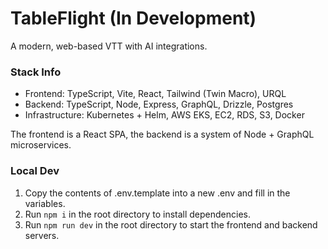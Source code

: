 # TableFlight (In Development)

A modern, web-based VTT with AI integrations.

### Stack Info

- Frontend: TypeScript, Vite, React, Tailwind (Twin Macro), URQL
- Backend: TypeScript, Node, Express, GraphQL, Drizzle, Postgres
- Infrastructure: Kubernetes + Helm, AWS EKS, EC2, RDS, S3, Docker

The frontend is a React SPA, the backend is a system of Node + GraphQL microservices.

### Local Dev

1. Copy the contents of .env.template into a new .env and fill in the variables.
2. Run `npm i` in the root directory to install dependencies.
3. Run `npm run dev` in the root directory to start the frontend and backend servers.
